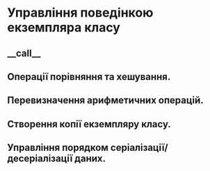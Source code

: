 # Управління поведінкою екземпляра класу
## \_\_call\_\_
## Операції порівняння та хешування. 
## Перевизначення арифметичних операцій. 
## Створення копії екземпляру класу. 
## Управління порядком серіалізації/десеріалізації даних.
